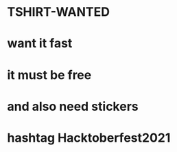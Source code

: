 # TSHIRT-WANTED
# want it fast
# it must be free
# and also need stickers
# hashtag Hacktoberfest2021
